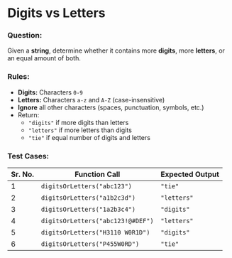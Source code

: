 # Digits vs Letters

### Question:
Given a **string**, determine whether it contains more **digits**, more **letters**, or an equal amount of both.

### Rules:
- **Digits:** Characters `0-9`
- **Letters:** Characters `a-z` and `A-Z` (case-insensitive)
- **Ignore** all other characters (spaces, punctuation, symbols, etc.)
- Return:
  - `"digits"` if more digits than letters
  - `"letters"` if more letters than digits
  - `"tie"` if equal number of digits and letters

### Test Cases:
| **Sr. No.** | **Function Call**                 | **Expected Output** |
| ----------- | --------------------------------- | ------------------- |
| 1           | `digitsOrLetters("abc123")`       | `"tie"`             |
| 2           | `digitsOrLetters("a1b2c3d")`      | `"letters"`         |
| 3           | `digitsOrLetters("1a2b3c4")`      | `"digits"`          |
| 4           | `digitsOrLetters("abc123!@#DEF")` | `"letters"`         |
| 5           | `digitsOrLetters("H3110 W0R1D")`  | `"digits"`          |
| 6           | `digitsOrLetters("P455W0RD")`     | `"tie"`             |